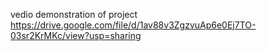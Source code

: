 vedio demonstration of project
 https://drive.google.com/file/d/1av88v3ZgzvuAp6e0Ej7TO-03sr2KrMKc/view?usp=sharing
